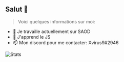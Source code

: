 ## Salut 👋

> Voici quelques informations sur moi:

- 🔭 Je travaille actuellement sur SAOD
- 🌱 J'apprend le JS
- 📫 Mon discord pour me contacter: Xvirus9#2946

![Stats](https://github-readme-stats.vercel.app/api?username=Xvirus9-dev&show_icons=true&theme=radical)
